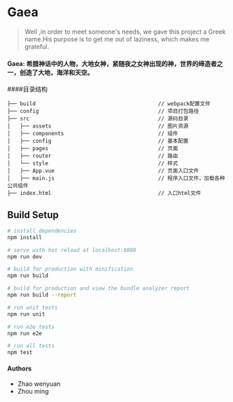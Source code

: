 # Gaea

> Well ,in order to meet someone's needs, we gave this project a Greek name.His purpose is to get me out of laziness, which makes me grateful.


#### Gaea: 希腊神话中的人物，大地女神，紧随夜之女神出现的神，世界的缔造者之一，创造了大地，海洋和天空。

####目录结构
```
├── build                                       // webpack配置文件
├── config                                      // 项目打包路径
├── src                                         // 源码目录
│   ├── assets                                  // 图片资源
│   ├── components                              // 组件
│   ├── config                                  // 基本配置
│   ├── pages                                   // 页面
│   ├── router                                  // 路由
│   └── style                                   // 样式
│   ├── App.vue                                 // 页面入口文件
│   ├── main.js                                 // 程序入口文件，加载各种公共组件
├── index.html                                  // 入口html文件
```
## Build Setup

``` bash
# install dependencies
npm install

# serve with hot reload at localhost:8080
npm run dev

# build for production with minification
npm run build

# build for production and view the bundle analyzer report
npm run build --report

# run unit tests
npm run unit

# run e2e tests
npm run e2e

# run all tests
npm test
```
#### Authors
- Zhao wenyuan
- Zhou ming 
